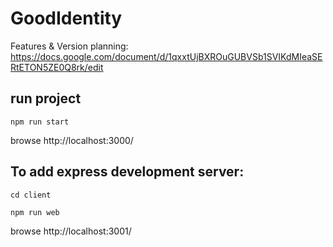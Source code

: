 # GoodIdentity

Features & Version planning: https://docs.google.com/document/d/1qxxtUjBXROuGUBVSb1SVIKdMIeaSERtETON5ZE0Q8rk/edit
## run project

`npm run start`

browse http://localhost:3000/

## To add express development server:
`cd client`

`npm run web`

browse http://localhost:3001/
